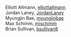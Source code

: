 Elliott Allmann, [elliottallmann](https://github.com/elliottallmann) <br />
Jordan Laney, [JordanLaney](https://github.com/JordanLaney) <br />
Myungjin Bae, [myungjinbae](https://github.com/myungjinbae) <br />
Max Schimm, [mjschimm](https://github.com/mjschimm) <br />
Brian Sullivan, [bsullivan8](https://github.com/bsullivan8) <br />
